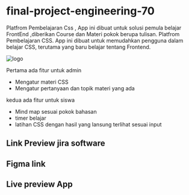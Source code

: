 # final-project-engineering-70
Platfrom Pembelajaran Css , App ini dibuat untuk solusi pemula belajar FrontEnd
,diberikan Course dan Materi pokok berupa tulisan.
Platfrom Pembelajaran CSS. App ini dibuat untuk memudahkan pengguna dalam belajar CSS,
terutama yang baru belajar tentang Frontend.

![logo](https://user-images.githubusercontent.com/100768683/174842033-3dcaffb9-e94a-4bfe-a7bb-5ab65d6e79b8.png)

Pertama ada fitur untuk admin 
- Mengatur materi CSS
- Mengatur pertanyaan dan topik materi yang ada


kedua ada fitur untuk siswa
- Mind map sesuai pokok bahasan
- timer belajar
- latihan CSS dengan hasil yang lansung terlihat sesuai input


Link Preview
jira software
-

Figma link
-

Live preview App
-
